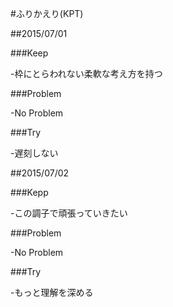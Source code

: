 #ふりかえり(KPT)

##2015/07/01

###Keep

-枠にとらわれない柔軟な考え方を持つ

###Problem

-No Problem

###Try

-遅刻しない

##2015/07/02

###Kepp

-この調子で頑張っていきたい

###Problem

-No Problem

###Try

-もっと理解を深める

